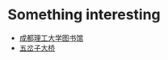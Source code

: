 # Something interesting
- [成都理工大学图书馆](https://hu-yuan.github.io/LiGongLibrary/App/)
- [五岔子大桥](https://hu-yuan.github.io/Wuchazi-Bridge/)
